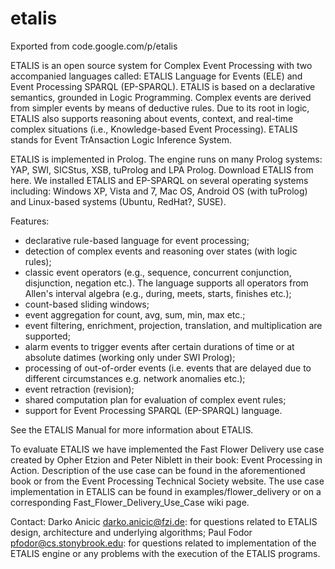 # etalis
Exported from code.google.com/p/etalis

ETALIS is an open source system for Complex Event Processing with two accompanied languages called: ETALIS Language for Events (ELE) and Event Processing SPARQL (EP-SPARQL). ETALIS is based on a declarative semantics, grounded in Logic Programming. Complex events are derived from simpler events by means of deductive rules. Due to its root in logic, ETALIS also supports reasoning about events, context, and real-time complex situations (i.e., Knowledge-based Event Processing). ETALIS stands for Event TrAnsaction Logic Inference System.

ETALIS is implemented in Prolog. The engine runs on many Prolog systems: YAP, SWI, SICStus, XSB, tuProlog and LPA Prolog. Download ETALIS from here. We installed ETALIS and EP-SPARQL on several operating systems including: Windows XP, Vista and 7, Mac OS, Android OS (with tuProlog) and Linux-based systems (Ubuntu, RedHat?, SUSE).

Features:

* declarative rule-based language for event processing;
* detection of complex events and reasoning over states (with logic rules);
* classic event operators (e.g., sequence, concurrent conjunction, disjunction, negation etc.). The language supports all operators from Allen's interval algebra (e.g., during, meets, starts, finishes etc.);
* count-based sliding windows;
* event aggregation for count, avg, sum, min, max etc.;
* event filtering, enrichment, projection, translation, and multiplication are supported;
* alarm events to trigger events after certain durations of time or at absolute datimes (working only under SWI Prolog);
* processing of out-of-order events (i.e. events that are delayed due to different circumstances e.g. network anomalies etc.);
* event retraction (revision);
* shared computation plan for evaluation of complex event rules;
* support for Event Processing SPARQL (EP-SPARQL) language.

See the ETALIS Manual for more information about ETALIS.

To evaluate ETALIS we have implemented the Fast Flower Delivery use case created by Opher Etzion and Peter Niblett in their book: Event Processing in Action. Description of the use case can be found in the aforementioned book or from the Event Processing Technical Society website. The use case implementation in ETALIS can be found in examples/flower_delivery or on a corresponding Fast_Flower_Delivery_Use_Case wiki page.

Contact:
Darko Anicic <darko.anicic@fzi.de>: for questions related to ETALIS design, architecture and underlying algorithms;
Paul Fodor <pfodor@cs.stonybrook.edu>: for questions related to implementation of the ETALIS engine or any problems with the execution of the ETALIS programs.
